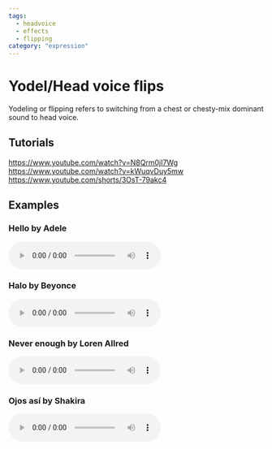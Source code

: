 ```yaml
---
tags:
  - headvoice
  - effects
  - flipping
category: "expression"
---
```


# Yodel/Head voice flips

Yodeling or flipping refers to switching from a chest or chesty-mix dominant sound to head voice. 

## Tutorials
https://www.youtube.com/watch?v=N8Qrm0jI7Wg
https://www.youtube.com/watch?v=kWuqvDuy5mw
https://www.youtube.com/shorts/3OsT-79akc4


## Examples


### Hello by Adele
![](Adele-hello.wav)

### Halo by Beyonce
![](Beyonce-halo.wav)

### Never enough by Loren Allred
![](NeverEnough.wav)

### Ojos así by Shakira
![](Shakira-ojos-asi.wav)
